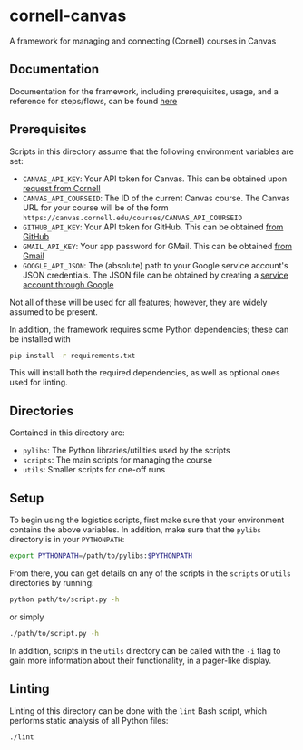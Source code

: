 # cornell-canvas

A framework for managing and connecting (Cornell) courses in Canvas

## Documentation

Documentation for the framework, including prerequisites, usage, and
a reference for steps/flows, can be found [here](https://aidan-mcnay.github.io/cornell-canvas/)

## Prerequisites

Scripts in this directory assume that the following environment variables
are set:

 - `CANVAS_API_KEY`: Your API token for Canvas. This can be obtained upon
     [request from Cornell](https://learn.canvas.cornell.edu/canvas-api-access-tokens/)
 - `CANVAS_API_COURSEID`: The ID of the current Canvas course. The Canvas
      URL for your course will be of the form 
      `https://canvas.cornell.edu/courses/CANVAS_API_COURSEID`
 - `GITHUB_API_KEY`: Your API token for GitHub. This can be obtained
      [from GitHub](https://github.com/settings/tokens)
 - `GMAIL_API_KEY`: Your app password for GMail. This can be obtained
      [from Gmail](https://support.google.com/accounts/answer/185833?hl=en)
 - `GOOGLE_API_JSON`: The (absolute) path to your Google service account's
      JSON credentials. The JSON file can be obtained by creating a
      [service account through Google](https://cloud.google.com/iam/docs/service-account-overview)

Not all of these will be used for all features; however, they are widely
assumed to be present.

In addition, the framework requires some Python dependencies; these can
be installed with

```bash
pip install -r requirements.txt
```

This will install both the required dependencies, as well as optional ones
used for linting.

## Directories

Contained in this directory are:

 - `pylibs`: The Python libraries/utilities used by the scripts
 - `scripts`: The main scripts for managing the course
 - `utils`: Smaller scripts for one-off runs

## Setup

To begin using the logistics scripts, first make sure that your
environment contains the above variables. In addition, make sure that the
`pylibs` directory is in your `PYTHONPATH`:

```bash
export PYTHONPATH=/path/to/pylibs:$PYTHONPATH
```

From there, you can get details on any of the scripts in the `scripts`
or `utils` directories by running:

```bash
python path/to/script.py -h
```

or simply

```bash
./path/to/script.py -h
```

In addition, scripts in the `utils` directory can be called with the `-i`
flag to gain more information about their functionality, in a pager-like
display.

## Linting
Linting of this directory can be done with the `lint` Bash script, which
performs static analysis of all Python files:

```bash
./lint
```